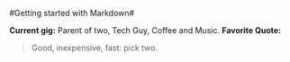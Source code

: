 #Getting started with Markdown#

**Current gig:** Parent of two, Tech Guy, Coffee and Music.
**Favorite Quote:**
>Good, inexpensive, fast: pick two.
